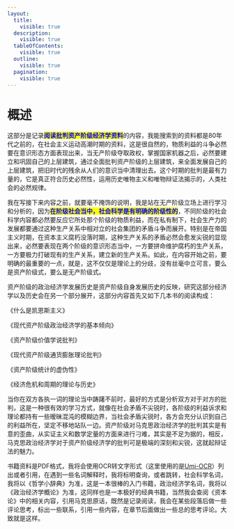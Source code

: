 ```yaml
---
layout:
  title:
    visible: true
  description:
    visible: true
  tableOfContents:
    visible: true
  outline:
    visible: true
  pagination:
    visible: true
---
```


# 概述

这部分是记录<mark style="color:blue;">**阅读批判资产阶级经济学资料**</mark>的内容，我能搜索到的资料都是80年代之前的，在社会主义运动高潮时期的资料，这是很自然的，物质利益的斗争必然要在意识形态方面表现出来，当无产阶级夺取政权，掌握国家机器之后，必然要建立和巩固自己的上层建筑，通过全面批判资产阶级的上层建筑，来全面发展自己的上层建筑，把旧时代的残余从人们的意识当中清理出去。这个时期的批判是最有力量的，它是真正符合历史必然性，运用历史唯物主义和唯物辩证法揭示的，人类社会的必然规律。

我在写接下来内容之前，就要毫不掩饰的说明，我是站在无产阶级立场上进行学习和分析的，因为<mark style="color:blue;">**在阶级社会当中，社会科学是有明确的阶级性的**</mark>，不同阶级的社会科学内容都必然要反应它所处那个阶级的物质利益，而在私有制下，社会生产力的发展都要通过这种生产关系中相对立的社会集团的矛盾斗争而展开。特别是在帝国主义时期，在资本主义腐朽没落时期，这种生产关系的矛盾必然会愈发尖锐的显现出来，必然要表现在两个阶级的意识形态当中，一方要拼命维护腐朽的生产关系，一方要极力打破现有的生产关系，建立新的生产关系。如此，在内容开始之前，要明确的最重要的一点，就是，这不仅仅是理论上的分歧，没有丝毫中立可言，要么是资产阶级式，要么是无产阶级式。

资产阶级的政治经济学发展历史是资产阶级自身发展历史的反映，研究这部分经济学以及历史会在另一个部分展开，这部分内容首先又如下几本书的阅读构成：



《什么是凯恩斯主义》

《现代资产阶级政治经济学的基本倾向》

《资产阶级价值学说批判》

《现代资产阶级通货膨胀理论批判》

《资产阶级统计的虚伪性》

《经济危机和周期的理论与历史》



当你在双方各执一词的理论当中踌躇不前时，最好的方式是分析双方对于对方的批判，这是一种很有效的学习方式，就像在社会矛盾不尖锐时，各阶级的利益诉求和理论都持有一些暧昧混沌的模糊边界，当社会矛盾尖锐时，各方会充分认识到自己的利益所在，坚定不移地站队一边。资产阶级对马克思政治经济学的批判其实是有意的歪曲，从实证主义和数学定量的方面来进行刁难，其实是不足为据的，相反，马克思政治经济学对于资产阶级经济学的批判可是极端的深刻和尖锐，这就起辩证法的魅力。

书籍资料是PDF格式，我将会使用OCR转文字形式（这里使用的是[Umi-OCR](https://github.com/hiroi-sora/Umi-OCR)）列出或者引用，在遇到一些名词解释时，我将标明查询，或者跳转，社会科学名词，我将以《哲学小辞典》为准，这是一本很棒的入门书籍，政治经济学名词，我将以《政治经济学概论》为准，这同样也是一本极好的经典书籍，当然我会查阅《资本论》中的相关内容，引用马克思原话，既然是记录阅读，我会在某些段落后做一些评论思考，标出一些联系，引用一些内容，在章节后面做出一些总的思考评论。大致就是这样。
